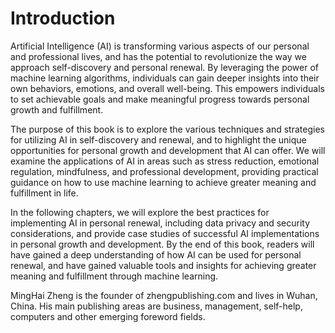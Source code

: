 # Introduction

Artificial Intelligence (AI) is transforming various aspects of our personal and professional lives, and has the potential to revolutionize the way we approach self-discovery and personal renewal. By leveraging the power of machine learning algorithms, individuals can gain deeper insights into their own behaviors, emotions, and overall well-being. This empowers individuals to set achievable goals and make meaningful progress towards personal growth and fulfillment.

The purpose of this book is to explore the various techniques and strategies for utilizing AI in self-discovery and renewal, and to highlight the unique opportunities for personal growth and development that AI can offer. We will examine the applications of AI in areas such as stress reduction, emotional regulation, mindfulness, and professional development, providing practical guidance on how to use machine learning to achieve greater meaning and fulfillment in life.

In the following chapters, we will explore the best practices for implementing AI in personal renewal, including data privacy and security considerations, and provide case studies of successful AI implementations in personal growth and development. By the end of this book, readers will have gained a deep understanding of how AI can be used for personal renewal, and have gained valuable tools and insights for achieving greater meaning and fulfillment through machine learning.

MingHai Zheng is the founder of zhengpublishing.com and lives in Wuhan, China. His main publishing areas are business, management, self-help, computers and other emerging foreword fields.
